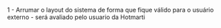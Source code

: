 1 - Arrumar o layout do sistema de forma que fique válido para o usuário externo - será avaliado pelo usuario da Hotmarti
